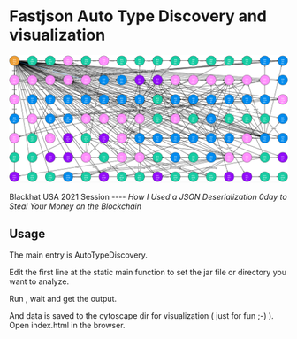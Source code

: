 # Fastjson Auto Type Discovery and visualization
![](pic/demo.png)

Blackhat USA 2021 Session ---- *How I Used a JSON Deserialization 0day to Steal Your Money on the Blockchain*

## Usage

The main entry is AutoTypeDiscovery.

Edit the first line at the static main function to set the jar file or directory you want to analyze.

Run , wait and get the output.

And data is saved to the cytoscape dir for visualization ( just for fun ;-) ). Open index.html in the browser.